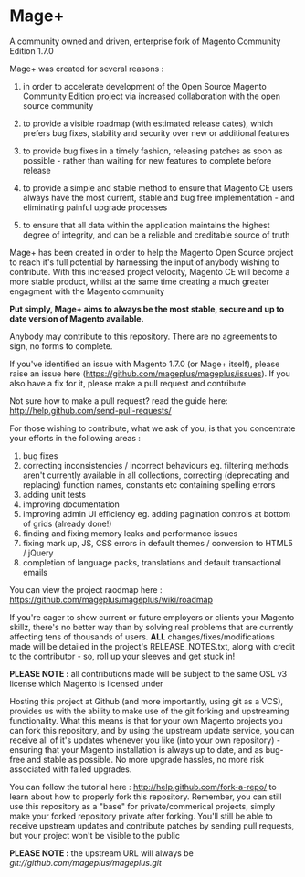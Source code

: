 Mage+
========

A community owned and driven, enterprise fork of Magento Community Edition 1.7.0

Mage+ was created for several reasons :

1. in order to accelerate development of the Open Source Magento Community Edition project via increased collaboration with the open source community

2. to provide a visible roadmap (with estimated release dates), which prefers bug fixes, stability and security over new or additional features

3. to provide bug fixes in a timely fashion, releasing patches as soon as possible - rather than waiting for new features to complete before release

4. to provide a simple and stable method to ensure that Magento CE users always have the most current, stable and bug free implementation - and eliminating painful upgrade processes

5. to ensure that all data within the application maintains the highest degree of integrity, and can be a reliable and creditable source of truth

Mage+ has been created in order to help the Magento Open Source project to reach it's full potential by harnessing the input of anybody wishing to contribute.
With this increased project velocity, Magento CE will become a more stable product, whilst at the same time creating a much greater engagment with the Magento community

**Put simply, Mage+ aims to always be the most stable, secure and up to date version of Magento available.**

Anybody may contribute to this repository. There are no agreements to sign, no forms to complete.

If you've identified an issue with Magento 1.7.0 (or Mage+ itself), please raise an issue here (https://github.com/mageplus/mageplus/issues). If you also have a fix for it, please make a pull request and contribute

Not sure how to make a pull request? read the guide here: http://help.github.com/send-pull-requests/

For those wishing to contribute, what we ask of you, is that you concentrate your efforts in the following areas :

 1.  bug fixes
 2.  correcting inconsistencies / incorrect behaviours
		eg. filtering methods aren't currently available in all collections, correcting (deprecating and replacing) function names, constants etc containing spelling errors
 3. adding unit tests 
 4. improving documentation
 5. improving admin UI efficiency
		eg. adding pagination controls at bottom of grids (already done!)
 6. finding and fixing memory leaks and performance issues
 7. fixing mark up, JS, CSS errors in default themes / conversion to HTML5 / jQuery
 8. completion of language packs, translations and default transactional emails

You can view the project raodmap here : https://github.com/mageplus/mageplus/wiki/roadmap

If you're eager to show current or future employers or clients your Magento skillz, there's no better way than by solving real problems that are currently affecting tens of thousands of users. **ALL** changes/fixes/modifications made will be detailed in the project's RELEASE_NOTES.txt, along with credit to the contributor - so, roll up your sleeves and get stuck in!

**PLEASE NOTE :** all contributions made will be subject to the same OSL v3 license which Magento is licensed under

Hosting this project at Github (and more importantly, using git as a VCS), provides us with the ability to make use of the git forking and upstreaming functionality. What this means is that for your own Magento projects you can fork this repository, and by using the upstream update service, you can receive all of it's updates whenever you like (into your own repository) - ensuring that your Magento installation is always up to date, and as bug-free and stable as possible. No more upgrade hassles, no more risk associated with failed upgrades.

You can follow the tutorial here : http://help.github.com/fork-a-repo/ to learn about how to properly fork this repository. Remember, you can still use this repository as a "base" for private/commerical projects, simply make your forked repository private after forking. You'll still be able to receive upstream updates and contribute patches by sending pull requests, but your project won't be visible to the public

**PLEASE NOTE :** the upstream URL will always be *git://github.com/mageplus/mageplus.git*
